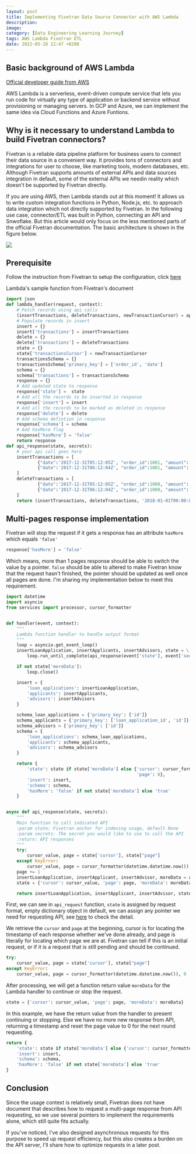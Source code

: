 ```yaml
---
layout: post
title: Implementing Fivetran Data Source Connector with AWS Lambda
description: 
image: 
category: [Data Engineering Learning Journey]
tags: AWS Lambda Fivetran ETL
date: 2022-05-28 22:47 +0200
---
```

## Basic background of AWS Lambda

[Official developer guide from AWS](https://aws.amazon.com/getting-started/hands-on/run-serverless-code/)

AWS Lambda is a serverless, event-driven compute service that lets you run code for virtually any type of application or backend service without provisioning or managing servers. In GCP and Azure, we can implement the same idea via Cloud Functions and Azure Funtions.


## Why is it necessary to understand Lambda to build Fivetran connectors?

Fivetran is a reliable data pipeline platform for business users to connect their data source in a convenient way. It provides tons of connectors and integrations for user to choose, like marketing tools, modern databases, etc. Although Fivetran supports amounts of external APIs and data sources integration in default, some of the external APIs we needin reality which doesn't be supported by Fivetran directly. 

If you are using AWS, then Lambda stands out at this moment! It allows us to write custom integration functions in Python, Node.js, etc. to approach data integration which not directly supported by Fivetran. In the following use case, connector/ETL was built in Python, connecting an API and Snwoflake. But this article would only focus on the less mentioned parts of the official Fivetran documentation. The basic architecture is shown in the figure below.


[ ![](https://s3.eu-central-1.amazonaws.com/samueltyh.github.io/posts/Fivetran_lambda.drawio.png)](https://s3.eu-central-1.amazonaws.com/samueltyh.github.io/posts/Fivetran_lambda.drawio.png)


## Prerequisite

Follow the instruction from Fivetran to setup the configuration, click [here](https://fivetran.com/docs/functions/aws-lambda)

Lambda's sample function from Fivetran's document

```python
import json
def lambda_handler(request, context):
    # Fetch records using api calls
    (insertTransactions, deleteTransactions, newTransactionCursor) = api_response(request['state'], request['secrets'])    
    # Populate records in insert    
    insert = {}    
    insert['transactions'] = insertTransactions    
    delete = {}
    delete['transactions'] = deleteTransactions    
    state = {}
    state['transactionsCursor'] = newTransactionCursor    
    transactionsSchema = {}
    transactionsSchema['primary_key'] = ['order_id', 'date']    
    schema = {}
    schema['transactions'] = transactionsSchema    
    response = {}    
    # Add updated state to response
    response['state'] =  state    
    # Add all the records to be inserted in response
    response['insert'] = insert    
    # Add all the records to be marked as deleted in response
    response['delete'] = delete    
    # Add schema defintion in response
    response['schema'] = schema    
    # Add hasMore flag
    response['hasMore'] = 'false'    
    return response	
def api_response(state, secrets):
    # your api call goes here
    insertTransactions = [
            {"date":'2017-12-31T05:12:05Z', "order_id":1001, "amount":'$1200', "discount":'$12'},
            {"date":'2017-12-31T06:12:04Z', "order_id":1001, "amount":'$1200', "discount":'$12'},
    ]    
    deleteTransactions = [
            {"date":'2017-12-31T05:12:05Z', "order_id":1000, "amount":'$1200', "discount":'$12'},
            {"date":'2017-12-31T06:12:04Z', "order_id":1000, "amount":'$1200', "discount":'$12'},
    ]    
    return (insertTransactions, deleteTransactions, '2018-01-01T00:00:00Z')
```


## Multi-pages response implementation

Fivetran will stop the request if it gets a response has an attribute `hasMore` which equals `'false'`

```python
response['hasMore'] = 'false'
```

Which means, more than 1 pages response should be able to switch the value by a pointer. `false` should be able to altered to make Fivetran know that the request hasn't finished, the pointer should be updated as well once all pages are done. I'm sharing my implementation below to meet this requirement.

```python
import datetime
import asyncio
from services import processor, cursor_formatter


def handler(event, context):
    """
    Lambda function handler to handle output format
    """
    loop = asyncio.get_event_loop()
    insertLoanApplication, insertApplicants, insertAdvisors, state = \
        loop.run_until_complete(api_response(event['state'], event['secrets']))

    if not state['moreData']:
        loop.close()

    insert = {
        'loan_applications': insertLoanApplication,
        'applicants': insertApplicants,
        'advisors': insertAdvisors
    }

    schema_loan_applications = {'primary_key': ['id']}
    schema_applicants = {'primary_key': ['loan_application_id', 'id']}
    schema_advisors = {'primary_key': ['id']}
    schema = {
        'loan_applications': schema_loan_applications,
        'applicants': schema_applicants,
        'advisors': schema_advisors
    }

    return {
        'state': state if state['moreData'] else {'cursor': cursor_formatter(datetime.datetime.now()),
                                                  'page': 0},
        'insert': insert,
        'schema': schema,
        'hasMore': 'false' if not state['moreData'] else 'true'
    }


async def api_response(state, secrets):
    """
    Main function to call indicated API
    :param state: Fivetran anchor for indexing usage, default None
    :param secrets: The secret you would like to use to call the API
    :return: API responses
    """
    try:
        cursor_value, page = state['cursor'], state["page"]
    except KeyError:
        cursor_value, page = cursor_formatter(datetime.datetime.now()), 0
    page += 1
    insertLoanApplication, insertApplicant, insertAdvisor, moreData = await processor(secrets, page, cursor_value)
    state = {'cursor': cursor_value, 'page': page, 'moreData': moreData}

    return insertLoanApplication, insertApplicant, insertAdvisor, state
```

First, we can see in `api_request` function, `state` is assigned by request format, empty dictionary object in default, we can assign any pointer we need for requesting API, see [here](https://fivetran.com/docs/functions/aws-lambda/sample-functions#samplefunctionrequest) to check the detail.

We retrieve the `cursor` and `page` at the beginning, cursor is for locating the timestamp of each response whether we've done already, and page is literally for locating which page we are at. Fivetran can tell if this is an initial request, or if it is a request that is still pending and should be continued.

```python
try:
    cursor_value, page = state['cursor'], state["page"]
except KeyError:
    cursor_value, page = cursor_formatter(datetime.datetime.now()), 0
```

After processing, we will get a function return value `moreData` for the Lambda handler to continue or stop the request.

```python
state = {'cursor': cursor_value, 'page': page, 'moreData': moreData}
```

In this example, we have the return value from the handler to present continuing or stopping. Else we have no more new response from API, returning a timestamp and reset the page value to 0 for the next round requesting.

```python
return {
    'state': state if state['moreData'] else {'cursor': cursor_formatter(datetime.datetime.now()), 'page': 0},
    'insert': insert,
    'schema': schema,
    'hasMore': 'false' if not state['moreData'] else 'true'
}
```

## Conclusion

Since the usage context is relatively small, Fivetran does not have document that describes how to request a multi-page response from API requesting, so we use several pointers to implement the requirements alone, which still quite fits actually.

If you've noticed, I've also designed asynchronous requests for this purpose to speed up request efficiency, but this also creates a burden on the API server, I'll share how to optimize requests in a later post.
